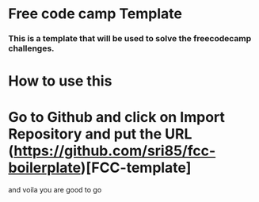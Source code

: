 # Free code camp Template

### This is a template that will be used to solve the freecodecamp challenges.

# How to use this

# Go to Github and click on Import Repository and put the URL (https://github.com/sri85/fcc-boilerplate)[FCC-template]
  and voila you are good to go
